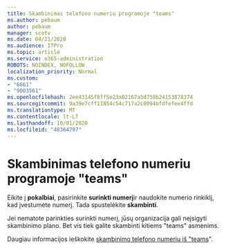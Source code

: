```yaml
---
title: Skambinimas telefono numeriu programoje "teams"
ms.author: pebaum
author: pebaum
manager: scotv
ms.date: 04/21/2020
ms.audience: ITPro
ms.topic: article
ms.service: o365-administration
ROBOTS: NOINDEX, NOFOLLOW
localization_priority: Normal
ms.custom:
- "6661"
- "9003561"
ms.openlocfilehash: 2ee43145f8ff5e23a02167a3d758b24153878374
ms.sourcegitcommit: 9a39e7cff11854c54c717a2c0094bfdfefee4ffd
ms.translationtype: MT
ms.contentlocale: lt-LT
ms.lasthandoff: 10/01/2020
ms.locfileid: "48364797"
---
```

# <a name="call-a-phone-number-in-teams"></a>Skambinimas telefono numeriu programoje "teams"

Eikite į  **pokalbiai**, pasirinkite  **surinkti numerį**ir naudokite numerio rinkiklį, kad įvestumėte numerį. Tada spustelėkite  **skambinti**.

Jei nematote parinkties surinkti numerį, jūsų organizacija gali neįsigyti skambinimo plano. Bet vis tiek galite skambinti kitiems "teams" asmenims.  

Daugiau informacijos ieškokite [skambinimo telefono numeriu iš "teams](https://support.microsoft.com/office/20d24ace-2851-4c29-8441-30dd2a5cf078)".
